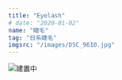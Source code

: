 ```yaml
---
title: "Eyelash"
# date: "2020-01-02"
name: "睫毛"
tag: "日系睫毛"
imgsrc: "/images/DSC_9610.jpg"
---
```


![建置中](https://www.lilyhouse.com.tw/wp-content/uploads/2016/06/%E9%A0%81%E9%9D%A2%E5%BB%BA%E6%A7%8B%E4%B8%AD-01-1.png)
